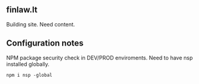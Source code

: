 ## finlaw.lt

Building site. Need content.

## Configuration notes

NPM package security check in DEV/PROD enviroments. Need to have nsp installed globally.

   `npm i nsp -global`